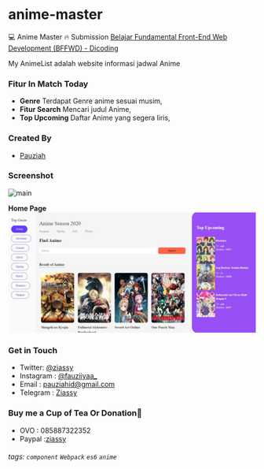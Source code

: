# anime-master
💻 Anime Master 🔥 Submission [Belajar Fundamental Front-End Web Development (BFFWD) - Dicoding](https://www.dicoding.com/academies/163)

My AnimeList adalah website informasi jadwal Anime 

### Fitur In Match Today 
- __Genre__ Terdapat Genre anime sesuai musim,
- __Fitur Search__ Mencari judul Anime,
- __Top Upcoming__ Daftar Anime yang segera liris,


### Created By
- [Pauziah](https://github.com/ziassy)

### Screenshot
![main](screenshoot/anime.gif)

__Home Page__
![main](screenshoot/anime.JPG)


### Get in Touch 

- Twitter: [@ziassy](https://twitter.com/ZIASSY1)
- Instagram : [@fauziiyaa_](https://www.instagram.com/fauziiyaa_/)
- Email : [pauziahid@gmail.com](mailto:pauziahid@gmail.com)
- Telegram : [Ziassy](https://t.me/ziassy)

### Buy me a Cup of Tea Or Donation🍺

- OVO : 085887322352
- Paypal :[ziassy](https://www.paypal.me/ziassy)


###### tags: `component`  `Webpack` `es6` `anime`
